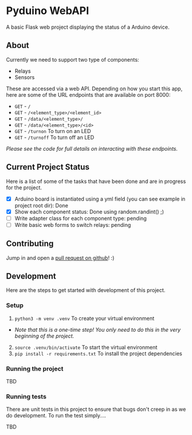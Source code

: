# Pyduino WebAPI

A basic Flask web project displaying the status of a Arduino device.

## About
Currently we need to support two type of components:

* Relays
* Sensors

These are accessed via a web API. Depending on how you start this app, here are some of the URL endpoints that are available on port 8000:

* `GET` - `/`
* `GET` - `/<element_type>/<element_id>`
* `GET` - `/data/<element_type>/`
* `GET` - `/data/<element_type>/<id>`
* `GET` - `/turnon`  To turn on an LED
* `GET` - `/turnoff`  To turn off an LED

*Please see the code for full details on interacting with these endpoints.*

## Current Project Status
Here is a list of some of the tasks that have been done and are in progress for the project.

* [x] Arduino board is instantiated using a yml field (you can see example in project root dir): Done
* [x] Show each component status: Done using random.randint() ;)
* [ ] Write adapter class for each component type: pending
* [ ] Write basic web forms to switch relays: pending

## Contributing
Jump in and open a [pull request on github](https://github.com/ssoto/pyduino_webapi/pulls)! :)

## Development
Here are the steps to get started with development of this project.

### Setup
1. `python3 -m venv .venv` To create your virtual environment
  * *Note that this is a one-time step! You only need to do this in the very beginning of the project.*
2. `source .venv/bin/activate` To start the virtual environment
3. `pip install -r requirements.txt` To install the project dependencies

### Running the project

TBD

### Running tests

There are unit tests in this project to ensure that bugs don't creep in as we do development. To run the test
simply....

TBD 

